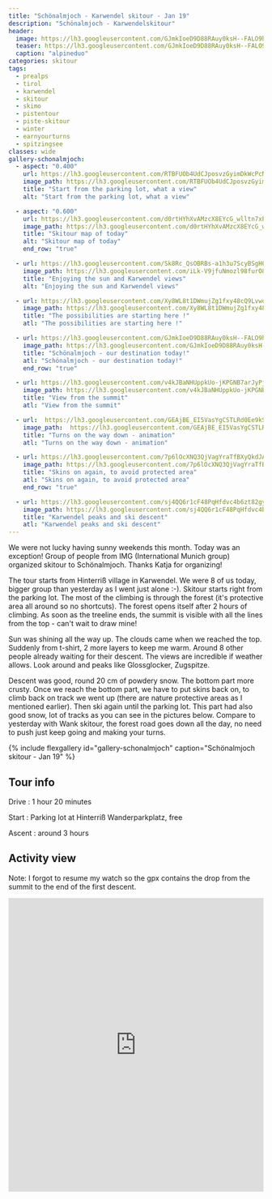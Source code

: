 ```yaml
---
title: "Schönalmjoch - Karwendel skitour - Jan 19"
description: "Schönalmjoch - Karwendelskitour"
header:
  image: https://lh3.googleusercontent.com/GJmkIoeD9D88RAuy0ksH--FALO9hhvqhZ_rKfKCJhPd_WTJmO5BEykgE52zQT2hckorHBbC0RBDEJaLJZdp7PtGMQVVIbXgkisvhQZJxX2CiOM_xz4LhjDfUh7z6Gyx_8DkDPuOimEmk5QJPgnycgdNRoKpRbIOtgvkJih4CmCwDYPfVc1L_WQnYzih67stGwjL58PNY-A6O-4_bA2yaxJNBAHX5QSReJY6ps1s5lMdUOeTZVvWukjtEP3mgSCY-VrTPqM_YyPG3ZFUcVz53Ab-bdZjycDFYVVbhjl2UQQj7_KCP_VBwgDnKOKq8_cq_OOcg2poSh3qy36xBiMlECd9XtwFeWFYNF-EIzb5qh1HSdJtl6u-8tNp5b-hjwCWSaY-17C3EN2T3L-mTu4iQpU0WDe0njWVP9q0lxuFjLlE3mB85IL5bS-dce4WD7f7IYeaIz5qmQomC1NClfP_Qer3vo7FAM_SKYlujgijwkCACFFoh56txcOfb6NTnzqUkU8b1sZtp1DC0WHEygzQ5kpuisbn1myII-l-rlIiIUXtXnC2Q7bPgp3RgB5sVEHgEWgHsZwEBVRfURSa50hfZ6WjxDnuEtjxvDvX_KvDDfzMJitSYKglThZf5dRt_nSn3ieW3-834u_FuXeptks_hIyemXZsK3oDD2kdrGnJl77cBPj3xxNP6-_4EQeMG9KcYqd3tuSEx1jLXmUc7IiY=w2126-h1542-no
  teaser: https://lh3.googleusercontent.com/GJmkIoeD9D88RAuy0ksH--FALO9hhvqhZ_rKfKCJhPd_WTJmO5BEykgE52zQT2hckorHBbC0RBDEJaLJZdp7PtGMQVVIbXgkisvhQZJxX2CiOM_xz4LhjDfUh7z6Gyx_8DkDPuOimEmk5QJPgnycgdNRoKpRbIOtgvkJih4CmCwDYPfVc1L_WQnYzih67stGwjL58PNY-A6O-4_bA2yaxJNBAHX5QSReJY6ps1s5lMdUOeTZVvWukjtEP3mgSCY-VrTPqM_YyPG3ZFUcVz53Ab-bdZjycDFYVVbhjl2UQQj7_KCP_VBwgDnKOKq8_cq_OOcg2poSh3qy36xBiMlECd9XtwFeWFYNF-EIzb5qh1HSdJtl6u-8tNp5b-hjwCWSaY-17C3EN2T3L-mTu4iQpU0WDe0njWVP9q0lxuFjLlE3mB85IL5bS-dce4WD7f7IYeaIz5qmQomC1NClfP_Qer3vo7FAM_SKYlujgijwkCACFFoh56txcOfb6NTnzqUkU8b1sZtp1DC0WHEygzQ5kpuisbn1myII-l-rlIiIUXtXnC2Q7bPgp3RgB5sVEHgEWgHsZwEBVRfURSa50hfZ6WjxDnuEtjxvDvX_KvDDfzMJitSYKglThZf5dRt_nSn3ieW3-834u_FuXeptks_hIyemXZsK3oDD2kdrGnJl77cBPj3xxNP6-_4EQeMG9KcYqd3tuSEx1jLXmUc7IiY=w2126-h1542-no
  caption: "alpineduo"
categories: skitour
tags:
  - prealps
  - tirol
  - karwendel
  - skitour
  - skimo
  - pistentour
  - piste-skitour
  - winter
  - earnyourturns
  - spitzingsee
classes: wide
gallery-schonalmjoch:
  - aspect: "0.400"
    url: https://lh3.googleusercontent.com/RTBFUOb4UdCJposvzGyimDkWcPcNUS-JONM0mH4pjXnfZppC4ZbRfteSsIThu2Y0f7LqY9AAfILyZZLhMicn3gk1yYDouZaVKXp-dRGC0mY6ECMyX6tWeAYo1oZPrzO1uRmzje07gdE2MzX0OKlm2YikM2PBQFUnsHKiRXuCs1LlURrmO8UyPsQxwGa2L6UM-ZG_TztdudcsYQfW7UeWOu-U5KruaRXIa_CIOkv1NZG-xqrZ8rFgFNyozFz57ORSGR2rAh7bhuSIWzgY3uEZbagKCwj88wbFRXXbq24RY3k31bE8rAr1UTrtR40f97w36kx06cS_BKspoR3X4iIVY9HmcmAnItRGCE3OR7hRfT085v0p2iBksPiT8GmKGDNBzgQnAehfDVK_8mvE1Lq_xy1MuJlLDGH4adneBZoYyj_oQXqP7xKSf3hqvO0BiF1KgpkuD4qY_6vfqgzlJ16rGZTghVzcKg0l51MggcvSj6vxF59RaAvSfuv_TR03PMCQyjacE8AGcuV5epJppgtE0vmQ60PnhPW0hL3ujcVJ4Yffs1Go9Wlty5rKZKU_Mur7UoOankdOwhrKXGdT-aWPXPKA6c9Zt4On1oPVxdUlbviAXdkbol9_jHKHs_E2R1pxsBEo3O4MIZKkkYzEnwV_L_rJA2DBQntSu-egLyOEGxoPsGWyywGRQqLM1_BedRfchqvHD0-0K5JfpgZFgccjIGOQ9w=w1156-h1540-no
    image_path: https://lh3.googleusercontent.com/RTBFUOb4UdCJposvzGyimDkWcPcNUS-JONM0mH4pjXnfZppC4ZbRfteSsIThu2Y0f7LqY9AAfILyZZLhMicn3gk1yYDouZaVKXp-dRGC0mY6ECMyX6tWeAYo1oZPrzO1uRmzje07gdE2MzX0OKlm2YikM2PBQFUnsHKiRXuCs1LlURrmO8UyPsQxwGa2L6UM-ZG_TztdudcsYQfW7UeWOu-U5KruaRXIa_CIOkv1NZG-xqrZ8rFgFNyozFz57ORSGR2rAh7bhuSIWzgY3uEZbagKCwj88wbFRXXbq24RY3k31bE8rAr1UTrtR40f97w36kx06cS_BKspoR3X4iIVY9HmcmAnItRGCE3OR7hRfT085v0p2iBksPiT8GmKGDNBzgQnAehfDVK_8mvE1Lq_xy1MuJlLDGH4adneBZoYyj_oQXqP7xKSf3hqvO0BiF1KgpkuD4qY_6vfqgzlJ16rGZTghVzcKg0l51MggcvSj6vxF59RaAvSfuv_TR03PMCQyjacE8AGcuV5epJppgtE0vmQ60PnhPW0hL3ujcVJ4Yffs1Go9Wlty5rKZKU_Mur7UoOankdOwhrKXGdT-aWPXPKA6c9Zt4On1oPVxdUlbviAXdkbol9_jHKHs_E2R1pxsBEo3O4MIZKkkYzEnwV_L_rJA2DBQntSu-egLyOEGxoPsGWyywGRQqLM1_BedRfchqvHD0-0K5JfpgZFgccjIGOQ9w=w300-h400-no
    title: "Start from the parking lot, what a view"
    alt: "Start from the parking lot, what a view"

  - aspect: "0.600"
    url: https://lh3.googleusercontent.com/d0rtHYhXvAMzcX8EYcG_wlltn7xPzhPIurKbhzy9tJ3eVLz7OXeksW9REXTPoJbta8f3KlKsHX-jvTXcV_Vl5Dn_3-nRJPWOsfianf5_datOSjAFl0W5b_eYUvesh6R7nnNEmbD3jj4vCC6f2VlXAD7EDhor6WYcxmcSFjFkKBO3vZm330__VZfWocSoIW31BF8JZ7jhhtPmQdZJAFuvjuJ3bPB3As6sPIUeyQIfOG1iXWxLJyaz6HY5ZD6UPL_k0iF2xqQJpgFZ_t-6KB78ZOjeBKoj2zASNMj81mQK7pJM5_tNCvQRLSssqU9h-qObqyrc_eEPMR_QeDu3P8IZhQoNuocUFwm7Y7myTdDLGJGiF7qsuI2kvS9WuW9VqNjgl0Gec_H2G-nco4nUQrrNZ-JuehNvDyo_L0AzdqoQGaC7DTmI8CBmFI7OloXn3BHEXmHqf-5ufppZ9mHhrD0hMnt5hH15K71JHAZ92GB2Hb8tDhkS5bnuVsqLyv5T-TV8A08cOi58ZOff7en0ClQXBKI_YO68Fi9E0blQnO2XGTdlRlEGjnGVy6jJ4GbFsn_o785D6JnroiM3dlVtuY5b9weuJcsIf8Jz2O9VYS_9K9Z378KmeuAY75FwPow2j32MmHwI_HFnFRj2f8N0fo_M5dJbIcsYVA2bkajYLKl7ZHgV-pAhe164epe-kuBClKCLjOl8NkU-PzjDCsRiafTd2jjp5w=w2056-h1542-no
    image_path: https://lh3.googleusercontent.com/d0rtHYhXvAMzcX8EYcG_wlltn7xPzhPIurKbhzy9tJ3eVLz7OXeksW9REXTPoJbta8f3KlKsHX-jvTXcV_Vl5Dn_3-nRJPWOsfianf5_datOSjAFl0W5b_eYUvesh6R7nnNEmbD3jj4vCC6f2VlXAD7EDhor6WYcxmcSFjFkKBO3vZm330__VZfWocSoIW31BF8JZ7jhhtPmQdZJAFuvjuJ3bPB3As6sPIUeyQIfOG1iXWxLJyaz6HY5ZD6UPL_k0iF2xqQJpgFZ_t-6KB78ZOjeBKoj2zASNMj81mQK7pJM5_tNCvQRLSssqU9h-qObqyrc_eEPMR_QeDu3P8IZhQoNuocUFwm7Y7myTdDLGJGiF7qsuI2kvS9WuW9VqNjgl0Gec_H2G-nco4nUQrrNZ-JuehNvDyo_L0AzdqoQGaC7DTmI8CBmFI7OloXn3BHEXmHqf-5ufppZ9mHhrD0hMnt5hH15K71JHAZ92GB2Hb8tDhkS5bnuVsqLyv5T-TV8A08cOi58ZOff7en0ClQXBKI_YO68Fi9E0blQnO2XGTdlRlEGjnGVy6jJ4GbFsn_o785D6JnroiM3dlVtuY5b9weuJcsIf8Jz2O9VYS_9K9Z378KmeuAY75FwPow2j32MmHwI_HFnFRj2f8N0fo_M5dJbIcsYVA2bkajYLKl7ZHgV-pAhe164epe-kuBClKCLjOl8NkU-PzjDCsRiafTd2jjp5w=w400-h300-no
    title: "Skitour map of today"
    alt: "Skitour map of today"
    end_row: "true"

  - url: https://lh3.googleusercontent.com/Sk8Rc_QsOBRBs-a1h3u7ScyBSgH0CBkhttps://lh3.googleusercontent.com/iLk-V9jfuNmozl98furO8w8OzBvNEh8cceA63BdIiOdAP66B9oGBo4RM0YmOlymsRzG739kTTFkBMYHUg2UrmO-9XXOB3Wp3XlbId1NtXFLqI6pqHossfpm69HfgW4Z33LuMzVpAzzIsqpvL58blA_fhVUzXNj6qK9jykPpSrUQPoKXugzJKUw2iPCICS1bIVtkXLBEHocTluIfst9Vxn1GfZt_pcCfSyoPsH6N5dVOIfR2mMJtcCM00GDTsDNQpe7i6MKE3-3cH_sxn0ckt-jgu3-vgLV-Fx3zdJeCsznDEta2blIm-JrTctYqGgA9Hl2EUys4Z4OdZ5Mvnr7PjPhHHL4yfgDVIILg_9KINQKcu9mbKqz-TywBA40JrAiy87-b9Yimeel7k9pVJAnNBEZLMyUn0C1_s6gJOdfH4Y08yeohwJtLPztW0BYoM3-swjMiKbRmQh0MGTOh67V1NNNlSNxWCz-C5E2cD6V8tv9MXwHswZ13KqpaN_R2ciVWxtRrMw0E2kwbhATmSyeBm5Ly16dgtJSXrN7-4Tgu8mbqYvP_mVq_GlycGgSheDHrjAKDuMmBc6vrYVOP-KJDchVMT7O7CDti_tnhZCHzX-4eUeVr2h53m2S5szD4HpIGpq2bwYuzoFlmpef6F1GaY8DsyJXotv-OcmIKgxI70SCZ0hZw5sIKyntk-02vo7k5-95vmj6nFK1jOPZCLZVEjpc4CgQ=w1156-h1540-no
    image_path: https://lh3.googleusercontent.com/iLk-V9jfuNmozl98furO8w8OzBvNEh8cceA63BdIiOdAP66B9oGBo4RM0YmOlymsRzG739kTTFkBMYHUg2UrmO-9XXOB3Wp3XlbId1NtXFLqI6pqHossfpm69HfgW4Z33LuMzVpAzzIsqpvL58blA_fhVUzXNj6qK9jykPpSrUQPoKXugzJKUw2iPCICS1bIVtkXLBEHocTluIfst9Vxn1GfZt_pcCfSyoPsH6N5dVOIfR2mMJtcCM00GDTsDNQpe7i6MKE3-3cH_sxn0ckt-jgu3-vgLV-Fx3zdJeCsznDEta2blIm-JrTctYqGgA9Hl2EUys4Z4OdZ5Mvnr7PjPhHHL4yfgDVIILg_9KINQKcu9mbKqz-TywBA40JrAiy87-b9Yimeel7k9pVJAnNBEZLMyUn0C1_s6gJOdfH4Y08yeohwJtLPztW0BYoM3-swjMiKbRmQh0MGTOh67V1NNNlSNxWCz-C5E2cD6V8tv9MXwHswZ13KqpaN_R2ciVWxtRrMw0E2kwbhATmSyeBm5Ly16dgtJSXrN7-4Tgu8mbqYvP_mVq_GlycGgSheDHrjAKDuMmBc6vrYVOP-KJDchVMT7O7CDti_tnhZCHzX-4eUeVr2h53m2S5szD4HpIGpq2bwYuzoFlmpef6F1GaY8DsyJXotv-OcmIKgxI70SCZ0hZw5sIKyntk-02vo7k5-95vmj6nFK1jOPZCLZVEjpc4CgQ=w300-h400-no
    title: "Enjoying the sun and Karwendel views"
    alt: "Enjoying the sun and Karwendel views"

  - url: https://lh3.googleusercontent.com/Xy8WL8t1DWmujZg1fxy48cQ9LvwoX6eLpqmZpf44EowFNC5aSfbwfQ0OAhEAU03N7QMZ02mXydbRh8oVhFmxh-BQHHrpYdNnCRo_9Llt63Ug6uIFiXIo5U9KIY4t-V1FsEpkcSTSlFCHHvrg5zHYmkHGtx4auzSWnODfpvvmFh4ffXA7Br9ThgcQx_o2sPiyg9x3Xg1tEUqQ3r8ZKPUtAFibBDnPk8frNkWk1pUTxAKITmi4Fg4tLcgA5zjvWpf-Vch0QecCYOOJRM5CmN3ias-lcl3t8vcZ6_x4aBqfVJ-ihcwL6jqfi1LglR_aryUk7XeLOgWS8om_P68M2_8TEymHw65-kTeXjGUB86nHglKx1sSYZdXOq98WkP3KGRQSo3-mZ-MJJTq-gcd2p1Hrj--2A2SHIg8RX4OthLSrzxQv488Wo4NWVL6GowQ6M7F4Z45KAy2X7Ma97j3cnqgRgg4UtBm5g-CN4UdpWPIFOlA9_-oejhaBvBTNt5W00aeWTVr9nZf2sn_-wb2bsw_g3-PUdmBnNtuXDOWwoaKys2nyb-zJah1lpDG4hHDC2Keji50Nb-zsfbrUvYG_j7lLHwIRdm9T9x68RTFymktGdG3F1f6RQNp82aMb0kHGgtRXehj6bn46pdyOjj5_m2Huq1nPSDYxcTHwDP9xJWa4-xpMsxROuWp0nSj_qEiMMu4_xZf_xvfz2fVy2GabYewUeVoNPg=w1156-h1540-no
    image_path: https://lh3.googleusercontent.com/Xy8WL8t1DWmujZg1fxy48cQ9LvwoX6eLpqmZpf44EowFNC5aSfbwfQ0OAhEAU03N7QMZ02mXydbRh8oVhFmxh-BQHHrpYdNnCRo_9Llt63Ug6uIFiXIo5U9KIY4t-V1FsEpkcSTSlFCHHvrg5zHYmkHGtx4auzSWnODfpvvmFh4ffXA7Br9ThgcQx_o2sPiyg9x3Xg1tEUqQ3r8ZKPUtAFibBDnPk8frNkWk1pUTxAKITmi4Fg4tLcgA5zjvWpf-Vch0QecCYOOJRM5CmN3ias-lcl3t8vcZ6_x4aBqfVJ-ihcwL6jqfi1LglR_aryUk7XeLOgWS8om_P68M2_8TEymHw65-kTeXjGUB86nHglKx1sSYZdXOq98WkP3KGRQSo3-mZ-MJJTq-gcd2p1Hrj--2A2SHIg8RX4OthLSrzxQv488Wo4NWVL6GowQ6M7F4Z45KAy2X7Ma97j3cnqgRgg4UtBm5g-CN4UdpWPIFOlA9_-oejhaBvBTNt5W00aeWTVr9nZf2sn_-wb2bsw_g3-PUdmBnNtuXDOWwoaKys2nyb-zJah1lpDG4hHDC2Keji50Nb-zsfbrUvYG_j7lLHwIRdm9T9x68RTFymktGdG3F1f6RQNp82aMb0kHGgtRXehj6bn46pdyOjj5_m2Huq1nPSDYxcTHwDP9xJWa4-xpMsxROuWp0nSj_qEiMMu4_xZf_xvfz2fVy2GabYewUeVoNPg=w300-h400-no
    title: "The possibilities are starting here !"
    atl: "The possibilities are starting here !"

  - url: https://lh3.googleusercontent.com/GJmkIoeD9D88RAuy0ksH--FALO9hhvqhZ_rKfKCJhPd_WTJmO5BEykgE52zQT2hckorHBbC0RBDEJaLJZdp7PtGMQVVIbXgkisvhQZJxX2CiOM_xz4LhjDfUh7z6Gyx_8DkDPuOimEmk5QJPgnycgdNRoKpRbIOtgvkJih4CmCwDYPfVc1L_WQnYzih67stGwjL58PNY-A6O-4_bA2yaxJNBAHX5QSReJY6ps1s5lMdUOeTZVvWukjtEP3mgSCY-VrTPqM_YyPG3ZFUcVz53Ab-bdZjycDFYVVbhjl2UQQj7_KCP_VBwgDnKOKq8_cq_OOcg2poSh3qy36xBiMlECd9XtwFeWFYNF-EIzb5qh1HSdJtl6u-8tNp5b-hjwCWSaY-17C3EN2T3L-mTu4iQpU0WDe0njWVP9q0lxuFjLlE3mB85IL5bS-dce4WD7f7IYeaIz5qmQomC1NClfP_Qer3vo7FAM_SKYlujgijwkCACFFoh56txcOfb6NTnzqUkU8b1sZtp1DC0WHEygzQ5kpuisbn1myII-l-rlIiIUXtXnC2Q7bPgp3RgB5sVEHgEWgHsZwEBVRfURSa50hfZ6WjxDnuEtjxvDvX_KvDDfzMJitSYKglThZf5dRt_nSn3ieW3-834u_FuXeptks_hIyemXZsK3oDD2kdrGnJl77cBPj3xxNP6-_4EQeMG9KcYqd3tuSEx1jLXmUc7IiY=w2126-h1542-no
    image_path: https://lh3.googleusercontent.com/GJmkIoeD9D88RAuy0ksH--FALO9hhvqhZ_rKfKCJhPd_WTJmO5BEykgE52zQT2hckorHBbC0RBDEJaLJZdp7PtGMQVVIbXgkisvhQZJxX2CiOM_xz4LhjDfUh7z6Gyx_8DkDPuOimEmk5QJPgnycgdNRoKpRbIOtgvkJih4CmCwDYPfVc1L_WQnYzih67stGwjL58PNY-A6O-4_bA2yaxJNBAHX5QSReJY6ps1s5lMdUOeTZVvWukjtEP3mgSCY-VrTPqM_YyPG3ZFUcVz53Ab-bdZjycDFYVVbhjl2UQQj7_KCP_VBwgDnKOKq8_cq_OOcg2poSh3qy36xBiMlECd9XtwFeWFYNF-EIzb5qh1HSdJtl6u-8tNp5b-hjwCWSaY-17C3EN2T3L-mTu4iQpU0WDe0njWVP9q0lxuFjLlE3mB85IL5bS-dce4WD7f7IYeaIz5qmQomC1NClfP_Qer3vo7FAM_SKYlujgijwkCACFFoh56txcOfb6NTnzqUkU8b1sZtp1DC0WHEygzQ5kpuisbn1myII-l-rlIiIUXtXnC2Q7bPgp3RgB5sVEHgEWgHsZwEBVRfURSa50hfZ6WjxDnuEtjxvDvX_KvDDfzMJitSYKglThZf5dRt_nSn3ieW3-834u_FuXeptks_hIyemXZsK3oDD2kdrGnJl77cBPj3xxNP6-_4EQeMG9KcYqd3tuSEx1jLXmUc7IiY=w400-h300-no
    title: "Schönalmjoch - our destination today!"
    atl: "Schönalmjoch - our destination today!"
    end_row: "true"

  - url: https://lh3.googleusercontent.com/v4kJBaNHUppkUo-jKPGNB7arJyPjQht8vF3GDYDt26athWZGHqiMSjUdKMeCBBAU2Xgiw0DDES_CUBs_KuQFfFIKmRYbo8VsOyl2Q6AYChXHGih-hE7VbLsv-Icb5384OxcQtS84pRurhfTXZcrjGx2LdWOahJifyPOym4b5Dr6UC0u_Nj8wvwGlLHmEwcvEtf7_J0SzpTJjIjIRWG272pVPZPQDfiVT2DSGPc96FIXJhhUfO4DT1mXt8u46MmB5uAxytV5XmJfeEte1qFiPyrAv1lv_opfw38soKV-vH3rz_k2KNE_j2pdK2huPSGVczhPdDq56XiOIZgtLuwbyPGemp2472Pf77-7dTBIMJ3dsOedBE5k7H5Me5HpnUUOWRnYUhpT0NR_-KQj73CdZCl7QAuBgbKsaN9DSz0yYxi0M0s1HurLsnW4bxbJi9RqsTx1-wA2-Iia3OLp1xStI23R9IvsXD3SeoErxtH2QWljWJR4fJGlzhsDHpntB21PFlbuHQ4cG1jIV1ozwA-eANgOHTNZhULKdXEQMmRdrxfXobWlKILf0nIw4skUAyLRutPINShkdq8IBXmkjqheZWOVOd7LqMXXK5lFmrZv67X_lt2-ZfEUO2B_V63Av-ePzNIlGrXp6hfoQmT8DzwdmjTpZ_T8kMSZTAPYuNUP-B1mQ884IS3Z0VG2zTiSX69FkSclRTK5-lP1vIg32xoHmdgI37A=w2016-h1512-no
    image_path: https://lh3.googleusercontent.com/v4kJBaNHUppkUo-jKPGNB7arJyPjQht8vF3GDYDt26athWZGHqiMSjUdKMeCBBAU2Xgiw0DDES_CUBs_KuQFfFIKmRYbo8VsOyl2Q6AYChXHGih-hE7VbLsv-Icb5384OxcQtS84pRurhfTXZcrjGx2LdWOahJifyPOym4b5Dr6UC0u_Nj8wvwGlLHmEwcvEtf7_J0SzpTJjIjIRWG272pVPZPQDfiVT2DSGPc96FIXJhhUfO4DT1mXt8u46MmB5uAxytV5XmJfeEte1qFiPyrAv1lv_opfw38soKV-vH3rz_k2KNE_j2pdK2huPSGVczhPdDq56XiOIZgtLuwbyPGemp2472Pf77-7dTBIMJ3dsOedBE5k7H5Me5HpnUUOWRnYUhpT0NR_-KQj73CdZCl7QAuBgbKsaN9DSz0yYxi0M0s1HurLsnW4bxbJi9RqsTx1-wA2-Iia3OLp1xStI23R9IvsXD3SeoErxtH2QWljWJR4fJGlzhsDHpntB21PFlbuHQ4cG1jIV1ozwA-eANgOHTNZhULKdXEQMmRdrxfXobWlKILf0nIw4skUAyLRutPINShkdq8IBXmkjqheZWOVOd7LqMXXK5lFmrZv67X_lt2-ZfEUO2B_V63Av-ePzNIlGrXp6hfoQmT8DzwdmjTpZ_T8kMSZTAPYuNUP-B1mQ884IS3Z0VG2zTiSX69FkSclRTK5-lP1vIg32xoHmdgI37A=w400-h300-no
    title: "View from the summit"
    atl: "View from the summit"

  - url:  https://lh3.googleusercontent.com/GEAjBE_EI5VasYgCSTLRd0Ee9kSxaw8Q5OnsVPBZhsMy890zdne3fmmPyvocX7vUascTlVVa6u5AW6O_PBNx7a3YSafOeFPDN0open6VNfC86wApaj2JeAPStK9jESe6hBdgd2Cfqydm_HrEZkvO4Ki8ngVDuFY3bnClyeM9d9Ddy0VL5Q37o0jZAib8ZH6YfBtLmzPvoR4JjqgoHjbPpB70_ZROBZhDFrkokuVD_Jr8jB2wwWgaWwJsMJ7Km3ZpH6Ik0pG1e8vcjXvqvwEz8nsOODLbY3l68FFo1j6XNeF_c0u9C4yoydc-9kR7pZhZJL-zs4z747dxb8Pyumzrbd4yvg4DU8aWZlEsuKCYuTMAIXTjg4-2EFh7QVTR-D5F4iPt3lrLj1ygsiayyrBSqzSXeiEaNdlVznlGN8yGSxXc04DySh8UFztBneJAcbfJdHv7ZKLsk1a06PZie81QvTCpzvQMkycGNcStqGQee-17qIeBcIe8CngnCWjzahvcfuQE7NY1uQ_l5KHdq2OTXxel50YRTOS31EkM-WQ4dGIbjaOq_SouFlRDwkoRpzqwAxiWnkgIXDDIwzLwk6bhFHoutqiQVQ4Qs9ZaPytFXyOPFuoPr-V_UdTDAkTI3HBM-_x8qMaT0Mm8LQh2qDias5lTlCLhD36mPi96gNZiTAg5cQnBKi22HyyLpqudIFLfk6usMNIqo5hQiWKkDdo471q2IA=w972-h730-no
    image_path:  https://lh3.googleusercontent.com/GEAjBE_EI5VasYgCSTLRd0Ee9kSxaw8Q5OnsVPBZhsMy890zdne3fmmPyvocX7vUascTlVVa6u5AW6O_PBNx7a3YSafOeFPDN0open6VNfC86wApaj2JeAPStK9jESe6hBdgd2Cfqydm_HrEZkvO4Ki8ngVDuFY3bnClyeM9d9Ddy0VL5Q37o0jZAib8ZH6YfBtLmzPvoR4JjqgoHjbPpB70_ZROBZhDFrkokuVD_Jr8jB2wwWgaWwJsMJ7Km3ZpH6Ik0pG1e8vcjXvqvwEz8nsOODLbY3l68FFo1j6XNeF_c0u9C4yoydc-9kR7pZhZJL-zs4z747dxb8Pyumzrbd4yvg4DU8aWZlEsuKCYuTMAIXTjg4-2EFh7QVTR-D5F4iPt3lrLj1ygsiayyrBSqzSXeiEaNdlVznlGN8yGSxXc04DySh8UFztBneJAcbfJdHv7ZKLsk1a06PZie81QvTCpzvQMkycGNcStqGQee-17qIeBcIe8CngnCWjzahvcfuQE7NY1uQ_l5KHdq2OTXxel50YRTOS31EkM-WQ4dGIbjaOq_SouFlRDwkoRpzqwAxiWnkgIXDDIwzLwk6bhFHoutqiQVQ4Qs9ZaPytFXyOPFuoPr-V_UdTDAkTI3HBM-_x8qMaT0Mm8LQh2qDias5lTlCLhD36mPi96gNZiTAg5cQnBKi22HyyLpqudIFLfk6usMNIqo5hQiWKkDdo471q2IA=w400-h300-no
    title: "Turns on the way down - animation"
    atl: "Turns on the way down - animation"

  - url: https://lh3.googleusercontent.com/7p6lOcXNQ3QjVagYraTfBXyQkdJA92eIcPoUtKznC5rj2PFlckWGaAxMVvpVkHgOgAbAc56RiL14XdicQfQ6njkUlhMt_sxSrmF9Z4nV7bXAOJbeBDngolsUIAnzNpDwGOV5OuojLqIHKdAo8Rc7HpG5kRQC7u1qOig3NsUP4Y6Eg_O_rvmP82RoZ7Uiv-pOZqJk-oiCxuqEtFWAUq3ImW9ybuQHV_kbqHxrb7eQxTnoOOX3fkSL1Ulhfkawas4h535PXxJNRVy5fGDBJKfyCq7pyIEwvh5OhohDk4ijy3AI9iEtYI_TeRtOlSeOm9GgaRS07FzD8yk_XalDikah2nJDWraHwRl9XMm8-6N9IPE9ucWLMeBPnHNkh5yVK42IHuK3c5En5rRq_Ozdsj2H72jCkGkYSw1w492jNcMvTBVHBuhtK6QGirOzpFc_0KHmbOnL4WFTbAut_2Cn74uYignmcX9woGgs33uQQ9K5Rgd2o7x_NE9IZ7YubTC1Oi5DF87v1pXni2z84L82aj-2TvifUN1F4r6g5mSyUl1y5DMkWzewjvVxkeUEpudg0ikvYMhaStbyTWcON0o98YmnTsXk1fEIfXb0Y3bHfynYc-TeFucPIElK9rIcoxfWn7LeLUxYOTX3D_TuPTU6hwLkObs5JWe5cYQ-Qbubw61X5jRPOxDsGQk2TJ4rvVgR8eyp1ICVjOXZSxVicgBHer7E_YjXIQ=w1156-h1540-no
    image_path: https://lh3.googleusercontent.com/7p6lOcXNQ3QjVagYraTfBXyQkdJA92eIcPoUtKznC5rj2PFlckWGaAxMVvpVkHgOgAbAc56RiL14XdicQfQ6njkUlhMt_sxSrmF9Z4nV7bXAOJbeBDngolsUIAnzNpDwGOV5OuojLqIHKdAo8Rc7HpG5kRQC7u1qOig3NsUP4Y6Eg_O_rvmP82RoZ7Uiv-pOZqJk-oiCxuqEtFWAUq3ImW9ybuQHV_kbqHxrb7eQxTnoOOX3fkSL1Ulhfkawas4h535PXxJNRVy5fGDBJKfyCq7pyIEwvh5OhohDk4ijy3AI9iEtYI_TeRtOlSeOm9GgaRS07FzD8yk_XalDikah2nJDWraHwRl9XMm8-6N9IPE9ucWLMeBPnHNkh5yVK42IHuK3c5En5rRq_Ozdsj2H72jCkGkYSw1w492jNcMvTBVHBuhtK6QGirOzpFc_0KHmbOnL4WFTbAut_2Cn74uYignmcX9woGgs33uQQ9K5Rgd2o7x_NE9IZ7YubTC1Oi5DF87v1pXni2z84L82aj-2TvifUN1F4r6g5mSyUl1y5DMkWzewjvVxkeUEpudg0ikvYMhaStbyTWcON0o98YmnTsXk1fEIfXb0Y3bHfynYc-TeFucPIElK9rIcoxfWn7LeLUxYOTX3D_TuPTU6hwLkObs5JWe5cYQ-Qbubw61X5jRPOxDsGQk2TJ4rvVgR8eyp1ICVjOXZSxVicgBHer7E_YjXIQ=w300-h400-no
    title: "Skins on again, to avoid protected area"
    atl: "Skins on again, to avoid protected area"
    end_row: "true"

  - url: https://lh3.googleusercontent.com/sj4QQ6r1cF48PqHfdvc4b6zt82gy7WaTiC3Kr3R8UHxI8vH-cW6p8YdB5L2JdDCf0goXjVJ5iObHEK8fRhVl8m2LECOgIGWudhBIETV0TsH5HTF4XNNSBfK90ZEeIWxuvxxZiOlvUk-HDomAp0QdwFuyPx24AdDjDWl1JOhnRjCmEas0HQrlTX2KbIfuJbi0cLzIIFS_Lte5fv5IjOo7Jf-Jxd6ood5o4mH4w7XAKh0l8XdOxhaGKCr6Mu_aLX-ZwatNDyOMDXuK6JMpcyu-Nbus6FT33kq3jqyqNgVUADuFLB4sUQEdMZVjZp7oTDTT22Rm_u9BPHc1K82K2lNWENHYWRtXRknLy9CcVPxWPcFE8xi7ca-bYVRS5W8rJa_TnGTKf2WTK1SiC-bMGtIZP_enUm2q9sYjpNoUi92rZamC7uojqmGadT6P9N4TmkBaHc8_11ExzTGu1MlOVURi9S72XRz34fNbMuijh6yL2wshJ-LBqKNYiz6MK7sY9hEqFOgkPtR_n-URoqQFEMVMOl2XkvEJbp9GPTzr8LPysXMIGrnNa1yqUQrGTuyvLgcHLhIpCbUrYvwRtditOaXTeWx9kaB4sJQb93eiOwWFBj6cc28c2iDVWVSMXS6Gpw885dOmCSSc0gwCNlQtmCS-INnovkdZCu7gvhLwn02X7pFrA0tp7G4AI9g0Ny281TUZXFPXwU5PDJPbmb367DW-epFK3A=w2016-h1512-no
    image_path: https://lh3.googleusercontent.com/sj4QQ6r1cF48PqHfdvc4b6zt82gy7WaTiC3Kr3R8UHxI8vH-cW6p8YdB5L2JdDCf0goXjVJ5iObHEK8fRhVl8m2LECOgIGWudhBIETV0TsH5HTF4XNNSBfK90ZEeIWxuvxxZiOlvUk-HDomAp0QdwFuyPx24AdDjDWl1JOhnRjCmEas0HQrlTX2KbIfuJbi0cLzIIFS_Lte5fv5IjOo7Jf-Jxd6ood5o4mH4w7XAKh0l8XdOxhaGKCr6Mu_aLX-ZwatNDyOMDXuK6JMpcyu-Nbus6FT33kq3jqyqNgVUADuFLB4sUQEdMZVjZp7oTDTT22Rm_u9BPHc1K82K2lNWENHYWRtXRknLy9CcVPxWPcFE8xi7ca-bYVRS5W8rJa_TnGTKf2WTK1SiC-bMGtIZP_enUm2q9sYjpNoUi92rZamC7uojqmGadT6P9N4TmkBaHc8_11ExzTGu1MlOVURi9S72XRz34fNbMuijh6yL2wshJ-LBqKNYiz6MK7sY9hEqFOgkPtR_n-URoqQFEMVMOl2XkvEJbp9GPTzr8LPysXMIGrnNa1yqUQrGTuyvLgcHLhIpCbUrYvwRtditOaXTeWx9kaB4sJQb93eiOwWFBj6cc28c2iDVWVSMXS6Gpw885dOmCSSc0gwCNlQtmCS-INnovkdZCu7gvhLwn02X7pFrA0tp7G4AI9g0Ny281TUZXFPXwU5PDJPbmb367DW-epFK3A=w400-h300-no
    title: "Karwendel peaks and ski descent"
    atl: "Karwendel peaks and ski descent"
---
```


We were not lucky having sunny weekends this month. Today was an exception! Group of people from IMG (International Munich group) organized skitour to Schönalmjoch. Thanks Katja for organizing!

 The tour starts from Hinterriß village in Karwendel. We were 8 of us today, bigger group than yesterday as I went just alone :-). Skitour starts right from the parking lot. The most of the climbing is through the forest (it's protective area all around so no shortcuts). The forest opens itself after 2 hours of climbing. As soon as the treeline ends, the summit is visible with all the lines from the top - can't wait to draw mine!

Sun was shining all the way up. The clouds came when we reached the top. Suddenly from t-shirt, 2 more layers to keep me warm. Around 8 other people already waiting for their descent. The views are incredible if weather allows. Look around and peaks like  Glossglocker, Zugspitze.

Descent was good, round 20 cm of powdery snow. The bottom part more crusty. Once we reach the bottom part, we have to put skins back on, to climb back on track we went up (there are nature protective areas as I mentioned earlier). Then ski again until the parking lot. This part had also good snow, lot of tracks as you can see in the pictures below. Compare to yesterday with Wank skitour, the forest road goes down all the day, no need to push just keep going and making your turns.


{% include flexgallery id="gallery-schonalmjoch" caption="Schönalmjoch skitour - Jan 19" %}

## Tour info

Drive
: 1 hour 20 minutes

Start
: Parking lot at Hinterriß Wanderparkplatz, free

Ascent
: around 3 hours 

## Activity view

Note: I forgot to resume my watch so the gpx contains the drop from the summit to the end of the first descent.

<iframe src="https://www.komoot.com/tour/55383408/embed?profile=1" width="100%" height="580" frameborder="0" scrolling="no"></iframe>
